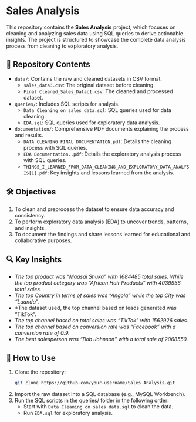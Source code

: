 # Sales Analysis

This repository contains the **Sales Analysis** project, which focuses on cleaning and analyzing sales data using SQL queries to derive actionable insights. The project is structured to showcase the complete data analysis process from cleaning to exploratory analysis. 

## 📂 Repository Contents
- `data/`: Contains the raw and cleaned datasets in CSV format.
  - `sales_data3.csv`: The original dataset before cleaning.
  - `Final Cleaned_Sales_Datac1.csv`: The cleaned and processed dataset.
- `queries/`: Includes SQL scripts for analysis.
  - `Data Cleaning on sales data.sql`: SQL queries used for data cleaning.
  - `EDA.sql`: SQL queries used for exploratory data analysis.
- `documentation/`: Comprehensive PDF documents explaining the process and results.
  - `DATA CLEANING FINAL DOCUMENTATION.pdf`: Details the cleaning process with SQL queries.
  - `EDA Documentation..pdf`: Details the exploratory analysis process with SQL queries.
  - `THINGS_I_LEARNED_FROM_DATA_CLEANING_AND_EXPLORATORY_DATA_ANALYSIS[1].pdf`: Key insights and lessons learned from the analysis.

## 🛠️ Objectives
1. To clean and preprocess the dataset to ensure data accuracy and consistency.
2. To perform exploratory data analysis (EDA) to uncover trends, patterns, and insights.
3. To document the findings and share lessons learned for educational and collaborative purposes.

## 🔍 Key Insights
- *The top product was “Maasai Shuka” with 1684485 total sales. While the top product category was “African Hair Products” with 4039956 total sales.*
- *The top Country in terms of sales was “Angola” while the top City was “Luanda”.*
- *The dataset used, the top channel based on leads generated was “TikTok”.
- *The top channel based on total sales was “TikTok” with 1562926 sales.*
- *The top channel based on conversion rate was “Facebook” with a conversion rate of 0.9.*
- *The best salesperson was “Bob Johnson” with a total sale of 2068550.*




## 🚀 How to Use
1. Clone the repository:
   ```bash
   git clone https://github.com/your-username/Sales_Analysis.git
2. Import the raw dataset into a SQL database (e.g., MySQL Workbench).
3. Run the SQL scripts in the queries/ folder in the following order:
   - Start with `Data Cleaning on sales data.sql` to clean the data.
   - Run `EDA.sql` for exploratory analysis.
